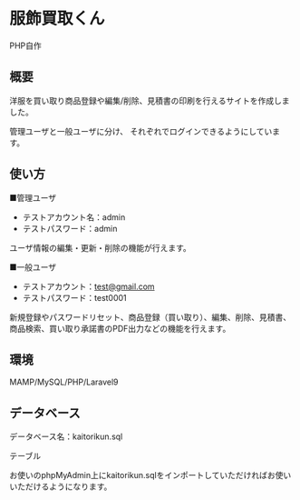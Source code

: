 # 服飾買取くん
PHP自作

## 概要
洋服を買い取り商品登録や編集/削除、見積書の印刷を行えるサイトを作成しました。

管理ユーザと一般ユーザに分け、
それぞれでログインできるようにしています。


## 使い方
■管理ユーザ
* テストアカウント名：admin
* テストパスワード：admin

ユーザ情報の編集・更新・削除の機能が行えます。


■一般ユーザ
* テストアカウント：test@gmail.com
* テストパスワード：test0001

新規登録やパスワードリセット、商品登録（買い取り）、編集、削除、見積書、商品検索、買い取り承諾書のPDF出力などの機能を行えます。

## 環境
MAMP/MySQL/PHP/Laravel9


## データベース

データベース名：kaitorikun.sql

テーブル

お使いのphpMyAdmin上にkaitorikun.sqlをインポートしていただければお使いいただけるようになります。

